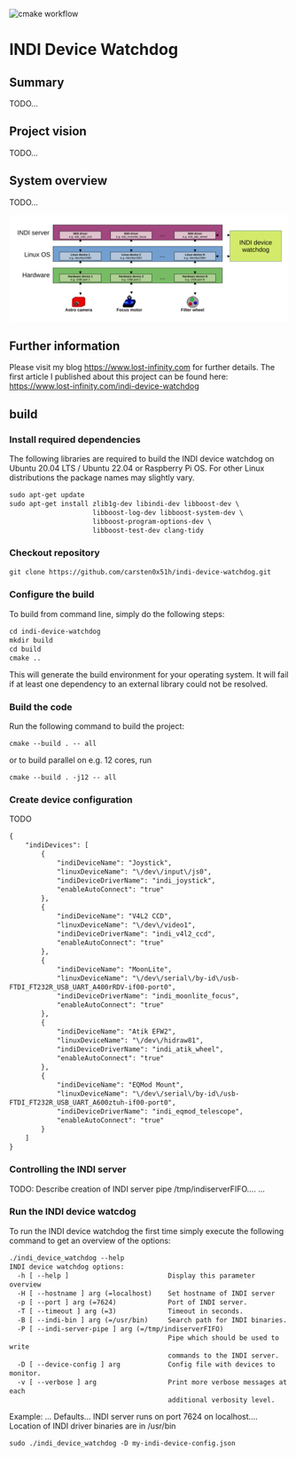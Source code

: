 ![cmake workflow](https://github.com/carsten0x51h/indi-device-watchdog/actions/workflows/cmake.yml/badge.svg)

INDI Device Watchdog
====================

## Summary
TODO...


## Project vision
TODO...


## System overview
TODO...

![INDI Device Watchdog System Overview](doc/images/indi-device-watchdog-overview.svg)

## Further information
Please visit my blog https://www.lost-infinity.com for further details. The first article I published about this project can be found here: https://www.lost-infinity.com/indi-device-watchdog


## build

### Install required dependencies
The following libraries are required to build the INDI device watchdog on Ubuntu 20.04 LTS / Ubuntu 22.04 or Raspberry Pi OS.
For other Linux distributions the package names may slightly vary.

	sudo apt-get update
	sudo apt-get install zlib1g-dev libindi-dev libboost-dev \
	                     libboost-log-dev libboost-system-dev \
	                     libboost-program-options-dev \
	                     libboost-test-dev clang-tidy

### Checkout repository

	git clone https://github.com/carsten0x51h/indi-device-watchdog.git

### Configure the build
To build from command line, simply do the following steps:

	cd indi-device-watchdog
	mkdir build
	cd build
	cmake ..

This will generate the build environment for your operating system. It will fail
if at least one dependency to an external library could not be resolved.


### Build the code
Run the following command to build the project: 

	cmake --build . -- all

or to build parallel on e.g. 12 cores, run

	cmake --build . -j12 -- all

### Create device configuration
TODO

```
{
    "indiDevices": [
        {
            "indiDeviceName": "Joystick",
            "linuxDeviceName": "\/dev\/input\/js0",
            "indiDeviceDriverName": "indi_joystick",
            "enableAutoConnect": "true"
        },
        {
            "indiDeviceName": "V4L2 CCD",
            "linuxDeviceName": "\/dev\/video1",
            "indiDeviceDriverName": "indi_v4l2_ccd",
            "enableAutoConnect": "true"
        },
        {
            "indiDeviceName": "MoonLite",
            "linuxDeviceName": "\/dev\/serial\/by-id\/usb-FTDI_FT232R_USB_UART_A400rRDV-if00-port0",
            "indiDeviceDriverName": "indi_moonlite_focus",
            "enableAutoConnect": "true"
        },
        {
            "indiDeviceName": "Atik EFW2",
            "linuxDeviceName": "\/dev\/hidraw81",
            "indiDeviceDriverName": "indi_atik_wheel",
            "enableAutoConnect": "true"
        },
        {
            "indiDeviceName": "EQMod Mount",
            "linuxDeviceName": "\/dev\/serial\/by-id\/usb-FTDI_FT232R_USB_UART_A600ztuh-if00-port0",
            "indiDeviceDriverName": "indi_eqmod_telescope",
            "enableAutoConnect": "true"
        }
    ]
}
```

### Controlling the INDI server
TODO: Describe creation of INDI server pipe /tmp/indiserverFIFO....
...


### Run the INDI device watcdog
To run the INDI device watchdog the first time simply execute the following command to get an overview of the options:

```
./indi_device_watchdog --help
INDI device watchdog options:
  -h [ --help ]                         Display this parameter overview
  -H [ --hostname ] arg (=localhost)    Set hostname of INDI server
  -p [ --port ] arg (=7624)             Port of INDI server.
  -T [ --timeout ] arg (=3)             Timeout in seconds.
  -B [ --indi-bin ] arg (=/usr/bin)     Search path for INDI binaries.
  -P [ --indi-server-pipe ] arg (=/tmp/indiserverFIFO)
                                        Pipe which should be used to write 
                                        commands to the INDI server.
  -D [ --device-config ] arg            Config file with devices to monitor.
  -v [ --verbose ] arg                  Print more verbose messages at each 
                                        additional verbosity level.	

```


Example: ... Defaults... INDI server runs on port 7624 on localhost.... Location of INDI driver binaries are in /usr/bin 

	sudo ./indi_device_watchdog -D my-indi-device-config.json



